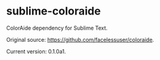 # sublime-coloraide

ColorAide dependency for Sublime Text.

Original source: https://github.com/facelessuser/coloraide.

Current version:  0.1.0a1.
